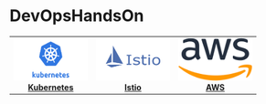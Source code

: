 # DevOpsHandsOn

<center>
<table>
  <tr>
    <td align="center"><a href="topics/kubernetes/README.md"><img src="images\kubernetes.webp"" width="130px;" height="75px;" alt="Kubernetes" /><br /><b>Kubernetes</b></a></td>
    <td align="center"><a href="topics/istio/README.md"><img src="images\Istio.png"" width="130px;" height="75px;" alt="Istio" /><br /><b>Istio</b></a></td>
    <td align="center"><a href="topics/AWS/README.md"><img src="images\aws.png"" width="130px;" height="75px;" alt="aws" /><br /><b>AWS</b></a></td>
  </tr>
</center>
